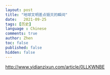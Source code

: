 ```yaml
---
layout: post
title: "地球文明差点毁灭的瞬间"
date:   2021-09-25
tags: [历史]
language : Chinese
comments: true
author: Zhen
toc: false
published: false
hidden: false
---
```

http://www.yidianzixun.com/article/0LLKWNBE
<!--stackedit_data:
eyJoaXN0b3J5IjpbMzkzMTg3MjIwXX0=
-->